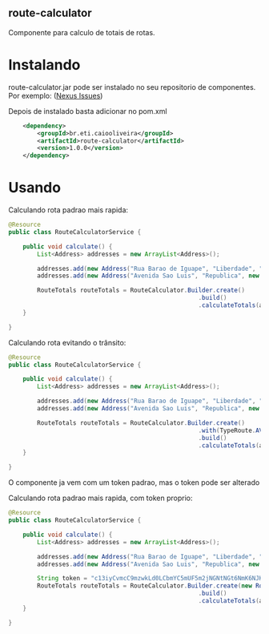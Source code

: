 ## route-calculator

Componente para calculo de totais de rotas.

# Instalando

route-calculator.jar pode ser instalado no seu repositorio de componentes. Por exemplo: ([Nexus Issues](http://www.sonatype.org/nexus/))

Depois de instalado basta adicionar no pom.xml
```xml
	<dependency>
		<groupId>br.eti.caiooliveira</groupId>
		<artifactId>route-calculator</artifactId>
		<version>1.0.0</version>
	</dependency>
```

# Usando

Calculando rota padrao mais rapida:
```java
@Resource
public class RouteCalculatorService {

	public void calculate() {
		List<Address> addresses = new ArrayList<Address>();

		addresses.add(new Address("Rua Barao de Iguape", "Liberdade", "495", "Sao Paulo", "SP"));
		addresses.add(new Address("Avenida Sao Luis", "Republica", new City("Sao Paulo", "SP")));

		RouteTotals routeTotals = RouteCalculator.Builder.create()
													 .build()
													 .calculateTotals(addresses);
	}

}
```

Calculando rota evitando o trânsito:
```java
@Resource
public class RouteCalculatorService {

	public void calculate() {
		List<Address> addresses = new ArrayList<Address>();

		addresses.add(new Address("Rua Barao de Iguape", "Liberdade", "495", "Sao Paulo", "SP"));
		addresses.add(new Address("Avenida Sao Luis", "Republica", new City("Sao Paulo", "SP")));

		RouteTotals routeTotals = RouteCalculator.Builder.create()
													 .with(TypeRoute.AVOIDING_TRAFFIC)
													 .build()
													 .calculateTotals(addresses);
	}

}
```

O componente ja vem com um token padrao, mas o token pode ser alterado

Calculando rota padrao mais rapida, com token proprio:
```java
@Resource
public class RouteCalculatorService {

	public void calculate() {
		List<Address> addresses = new ArrayList<Address>();

		addresses.add(new Address("Rua Barao de Iguape", "Liberdade", "495", "Sao Paulo", "SP"));
		addresses.add(new Address("Avenida Sao Luis", "Republica", new City("Sao Paulo", "SP")));

		String token = "c13iyCvmcC9mzwkLd0LCbmYC5mUF5m2jNGNtNGt6NmK6NJK=";
		RouteTotals routeTotals = RouteCalculator.Builder.create(new RouteCalculatorConfig(token))
													 .build()
													 .calculateTotals(addresses);
	}

}
```
